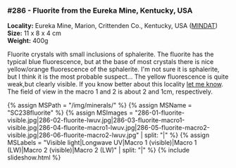 
### #286 - Fluorite from the Eureka Mine, Kentucky, USA

**Locality:** Eureka Mine, Marion, Crittenden Co., Kentucky, USA ([MINDAT](https://www.mindat.org/loc-63261.html))  
**Size:** 11 x 8 x 4 cm  
**Weight:** 400g  

Fluorite crystals with small inclusions of sphalerite. The fluorite has the
typical blue fluorescence, but at the base of most crystals there is nice
yellow/orange fluorescence of the sphalerite. I'm not sure it is sphalerite,
but I think it is the most probable suspect... The yellow fluorescence is quite
weak,but clearly visible. If you know better about this locality [let me know](/contact/).
The field of view in the macro 1 and 2 is about 2 and 1cm, respectively.

{% assign MSPath = "/img/minerals/" %}
{% assign MSName = "SC238fluorite" %}
{% assign MSImages = "286-01-fluorite-visible.jpg|286-02-fluorite-lwuv.jpg|286-03-fluorite-macro1-visible.jpg|286-04-fluorite-macro1-lwuv.jpg|286-05-fluorite-macro2-visible.jpg|286-06-fluorite-macro2-lwuv.jpg" | split: "|" %}
{% assign MSLabels = "Visible light|Longwave UV|Macro 1 (visible)|Macro 1 (LW)|Macro 2 (visible)|Macro 2 (LW)" | split: "|" %}
{% include slideshow.html %}

